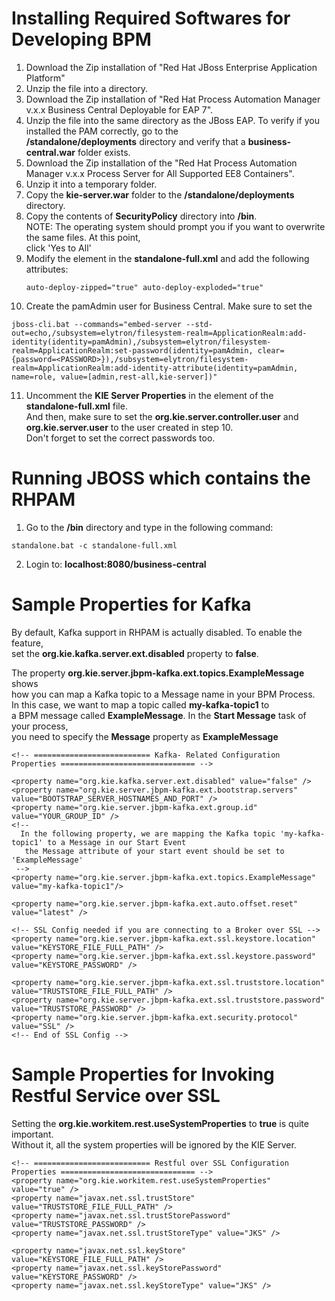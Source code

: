 
# Installing Required Softwares for Developing BPM

1.  Download the Zip installation of "Red Hat JBoss Enterprise Application Platform"
2.  Unzip the file into a directory.
3.  Download the Zip installation of "Red Hat Process Automation Manager v.x.x Business Central Deployable for EAP 7".
4.  Unzip the file into the same directory as the JBoss EAP.  To verify if you installed the PAM correctly,  go to the   
    **<JBOSS Install>/standalone/deployments** directory and verify that a **business-central.war** folder exists.  
5.  Download the Zip installation of the "Red Hat Process Automation Manager v.x.x Process Server for All Supported EE8 Containers".
6.  Unzip it into a temporary folder.
7.  Copy the **kie-server.war** folder to the **<JBOSS Install>/standalone/deployments** directory.
8.  Copy the contents of **SecurityPolicy** directory into **<JBOSS Install>/bin**.  
    NOTE: The operating system should prompt you if you want to overwrite the same files.  At this point,  
	click 'Yes to All'	
9.  Modify the <deployment-scanner> element  in the **standalone-full.xml** and add the following attributes:  
    ```
    auto-deploy-zipped="true" auto-deploy-exploded="true" 
    ``` 	
10. Create the pamAdmin user for Business Central.  Make sure to set the <PASSWORD>
```
jboss-cli.bat --commands="embed-server --std-out=echo,/subsystem=elytron/filesystem-realm=ApplicationRealm:add-identity(identity=pamAdmin),/subsystem=elytron/filesystem-realm=ApplicationRealm:set-password(identity=pamAdmin, clear={password=<PASSWORD>}),/subsystem=elytron/filesystem-realm=ApplicationRealm:add-identity-attribute(identity=pamAdmin, name=role, value=[admin,rest-all,kie-server])"
```

11.  Uncomment the **KIE Server Properties** in the **<system-properties>** element of the **standalone-full.xml** file.  
     And then, make sure to set the **org.kie.server.controller.user** and **org.kie.server.user** to the user created in step 10.  
	 Don't forget to set the correct passwords too.

# Running JBOSS which contains the RHPAM

1.  Go to the **<JBOSS Home>/bin** directory and type in the following command:  
```
standalone.bat -c standalone-full.xml
```

2.  Login to:  **localhost:8080/business-central**

# Sample Properties for Kafka

By default, Kafka support in RHPAM is actually disabled.  To enable the feature,  
set the **org.kie.kafka.server.ext.disabled** property to **false**.  


The property **org.kie.server.jbpm-kafka.ext.topics.ExampleMessage** shows  
how you can map a Kafka topic to a Message name in your BPM Process.  
In this case, we want to map a topic called **my-kafka-topic1** to  
a BPM message called **ExampleMessage**.  In the **Start Message** task of your process,  
you need to specify the **Message** property as **ExampleMessage**

```
<!-- ========================== Kafka- Related Configuration Properties ============================== -->

<property name="org.kie.kafka.server.ext.disabled" value="false" />
<property name="org.kie.server.jbpm-kafka.ext.bootstrap.servers" value="BOOTSTRAP_SERVER_HOSTNAMES_AND_PORT" />
<property name="org.kie.server.jbpm-kafka.ext.group.id" value="YOUR_GROUP_ID" />
<!-- 
  In the following property, we are mapping the Kafka topic 'my-kafka-topic1' to a Message in our Start Event
   the Message attribute of your start event should be set to 'ExampleMessage'
 -->
<property name="org.kie.server.jbpm-kafka.ext.topics.ExampleMessage" value="my-kafka-topic1"/>

<property name="org.kie.server.jbpm-kafka.ext.auto.offset.reset" value="latest" />

<!-- SSL Config needed if you are connecting to a Broker over SSL -->
<property name="org.kie.server.jbpm-kafka.ext.ssl.keystore.location" value="KEYSTORE_FILE_FULL_PATH" />
<property name="org.kie.server.jbpm-kafka.ext.ssl.keystore.password" value="KEYSTORE_PASSWORD" />

<property name="org.kie.server.jbpm-kafka.ext.ssl.truststore.location" value="TRUSTSTORE_FILE_FULL_PATH" />
<property name="org.kie.server.jbpm-kafka.ext.ssl.truststore.password" value="TRUSTSTORE_PASSWORD" />
<property name="org.kie.server.jbpm-kafka.ext.security.protocol" value="SSL" />
<!-- End of SSL Config -->
```

# Sample Properties for Invoking Restful Service over SSL

Setting the **org.kie.workitem.rest.useSystemProperties** to **true** is quite important.  
Without it, all the system properties will be ignored by the KIE Server.

```
<!-- ========================== Restful over SSL Configuration Properties ============================== -->
<property name="org.kie.workitem.rest.useSystemProperties" value="true" />
<property name="javax.net.ssl.trustStore" value="TRUSTSTORE_FILE_FULL_PATH" />
<property name="javax.net.ssl.trustStorePassword" value="TRUSTSTORE_PASSWORD" />
<property name="javax.net.ssl.trustStoreType" value="JKS" />

<property name="javax.net.ssl.keyStore" value="KEYSTORE_FILE_FULL_PATH" />
<property name="javax.net.ssl.keyStorePassword" value="KEYSTORE_PASSWORD" />
<property name="javax.net.ssl.keyStoreType" value="JKS" />
```